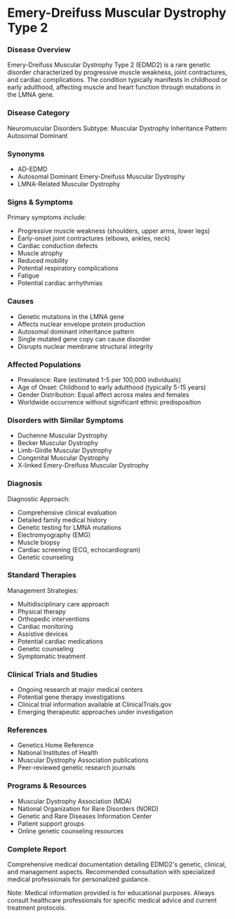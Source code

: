 # Emery-Dreifuss Muscular Dystrophy Type 2

### Disease Overview
Emery-Dreifuss Muscular Dystrophy Type 2 (EDMD2) is a rare genetic disorder characterized by progressive muscle weakness, joint contractures, and cardiac complications. The condition typically manifests in childhood or early adulthood, affecting muscle and heart function through mutations in the LMNA gene.

### Disease Category
Neuromuscular Disorders
Subtype: Muscular Dystrophy
Inheritance Pattern: Autosomal Dominant

### Synonyms
- AD-EDMD
- Autosomal Dominant Emery-Dreifuss Muscular Dystrophy
- LMNA-Related Muscular Dystrophy

### Signs & Symptoms
Primary symptoms include:
- Progressive muscle weakness (shoulders, upper arms, lower legs)
- Early-onset joint contractures (elbows, ankles, neck)
- Cardiac conduction defects
- Muscle atrophy
- Reduced mobility
- Potential respiratory complications
- Fatigue
- Potential cardiac arrhythmias

### Causes
- Genetic mutations in the LMNA gene
- Affects nuclear envelope protein production
- Autosomal dominant inheritance pattern
- Single mutated gene copy can cause disorder
- Disrupts nuclear membrane structural integrity

### Affected Populations
- Prevalence: Rare (estimated 1-5 per 100,000 individuals)
- Age of Onset: Childhood to early adulthood (typically 5-15 years)
- Gender Distribution: Equal affect across males and females
- Worldwide occurrence without significant ethnic predisposition

### Disorders with Similar Symptoms
- Duchenne Muscular Dystrophy
- Becker Muscular Dystrophy
- Limb-Girdle Muscular Dystrophy
- Congenital Muscular Dystrophy
- X-linked Emery-Dreifuss Muscular Dystrophy

### Diagnosis
Diagnostic Approach:
- Comprehensive clinical evaluation
- Detailed family medical history
- Genetic testing for LMNA mutations
- Electromyography (EMG)
- Muscle biopsy
- Cardiac screening (ECG, echocardiogram)
- Genetic counseling

### Standard Therapies
Management Strategies:
- Multidisciplinary care approach
- Physical therapy
- Orthopedic interventions
- Cardiac monitoring
- Assistive devices
- Potential cardiac medications
- Genetic counseling
- Symptomatic treatment

### Clinical Trials and Studies
- Ongoing research at major medical centers
- Potential gene therapy investigations
- Clinical trial information available at ClinicalTrials.gov
- Emerging therapeutic approaches under investigation

### References
- Genetics Home Reference
- National Institutes of Health
- Muscular Dystrophy Association publications
- Peer-reviewed genetic research journals

### Programs & Resources
- Muscular Dystrophy Association (MDA)
- National Organization for Rare Disorders (NORD)
- Genetic and Rare Diseases Information Center
- Patient support groups
- Online genetic counseling resources

### Complete Report
Comprehensive medical documentation detailing EDMD2's genetic, clinical, and management aspects. Recommended consultation with specialized medical professionals for personalized guidance.

Note: Medical information provided is for educational purposes. Always consult healthcare professionals for specific medical advice and current treatment protocols.